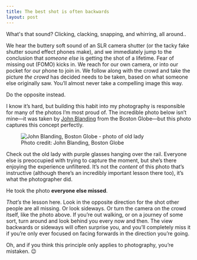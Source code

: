 ```yaml
---
title: The best shot is often backwards
layout: post
---
```


What's that sound? Clicking, clacking, snapping, and whirring, all around..

We hear the buttery soft sound of an SLR camera shutter (or the tacky fake shutter sound effect phones make), and we immediately jump to the conclusion that *someone else* is getting the shot of a lifetime. Fear of missing out (FOMO) kicks in. We reach for our own camera, or into our pocket for our phone to join in. We follow along with the crowd and take the picture *the crowd* has decided needs to be taken, based on what someone else originally saw. You’ll almost never take a compelling image this way.

Do the opposite instead.

I know it’s hard, but building this habit into my photography is responsible for many of the photos I’m most proud of. The incredible photo below isn’t mine—it was taken by [John Blanding](https://www.bostonglobe.com/staff/blanding) from the Boston Globe—but this photo captures this concept perfectly.

<figure>
  <img src="https://cloud.githubusercontent.com/assets/296432/12292332/49e1fe8c-b9e4-11e5-9210-14ef3f68e08c.jpg" alt="John Blanding, Boston Globe - photo of old lady">
  <figcaption>Photo credit: John Blanding, Boston Globe</figcaption>
</figure>

Check out the old lady with purple glasses hanging over the rail. Everyone else is preoccupied with trying to capture the moment, but she’s there enjoying the experience unfiltered. It’s not the *content* of this photo that’s instructive (although there’s an incredibly important lesson there too), it’s what the photographer did.

He took the photo **everyone else missed**.

*That’s* the lesson here. Look in the opposite direction for the shot other people are all missing. Or look sideways. Or turn the camera on the crowd itself, like the photo above. If you’re out walking, or on a journey of some sort, turn around and look behind you every now and then. The view backwards or sideways will often surprise you, and you’ll completely miss it if you’re only ever focused on facing forwards in the direction you’re going.

Oh, and if you think this principle only applies to photography, you’re mistaken. :wink:
